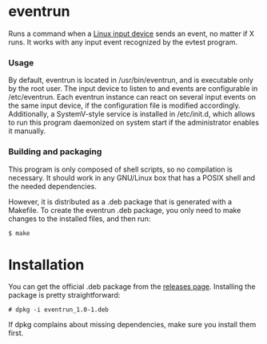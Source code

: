 # eventrun
Runs a command when a [Linux input device](https://www.kernel.org/doc/Documentation/input/input.txt) sends an event, no matter if X runs. It works with any input event recognized by the evtest program.

### Usage
By default, eventrun is located in /usr/bin/eventrun, and is executable only by the root user. The input device to listen to and events are configurable in /etc/eventrun. Each eventrun instance can react on several input events on the same input device, if the configuration file is modified accordingly. Additionally, a SystemV-style service is installed in /etc/init.d, which allows to run this program daemonized on system start if the administrator enables it manually.

### Building and packaging
This program is only composed of shell scripts, so no compilation is necessary. It should work in any GNU/Linux box that has a POSIX shell and the needed dependencies.

However, it is distributed as a .deb package that is generated with a Makefile. To create the eventrun .deb package, you only need to make changes to the installed files, and then run:

```console
$ make
```

# Installation
You can get the official .deb package from the [releases page](https://github.com/AlexTMjugador/eventrun/releases). Installing the package is pretty straightforward:

```console
# dpkg -i eventrun_1.0-1.deb
```

If dpkg complains about missing dependencies, make sure you install them first.
